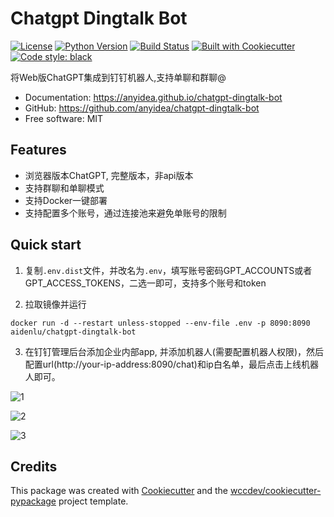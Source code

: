 # Chatgpt Dingtalk Bot


[![License](https://img.shields.io/github/license/anyidea/chatgpt-dingtalk-bot)](https://github.com/anyidea/chatgpt-dingtalk-bot/blob/main/LICENSE)
[![Python Version](https://img.shields.io/badge/python->=3.8-blue)](https://www.python.org/)
[![Build Status](https://github.com/anyidea/chatgpt-dingtalk-bot/actions/workflows/ci.yml/badge.svg)](https://github.com/anyidea/chatgpt-dingtalk-bot/actions/workflows/ci.yml)
[![Built with Cookiecutter](https://img.shields.io/badge/built%20with-Cookiecutter-ff69b4.svg?logo=cookiecutter)](https://github.com/wccdev/cookiecutter-pypackage/)
[![Code style: black](https://img.shields.io/badge/code%20style-black-000000.svg)](https://github.com/psf/black)




将Web版ChatGPT集成到钉钉机器人,支持单聊和群聊@


* Documentation: <https://anyidea.github.io/chatgpt-dingtalk-bot>
* GitHub: <https://github.com/anyidea/chatgpt-dingtalk-bot>
* Free software: MIT


## Features

* 浏览器版本ChatGPT, 完整版本，非api版本
* 支持群聊和单聊模式
* 支持Docker一键部署
* 支持配置多个账号，通过连接池来避免单账号的限制


## Quick start
1. 复制`.env.dist`文件，并改名为`.env`，填写账号密码GPT_ACCOUNTS或者GPT_ACCESS_TOKENS，二选一即可，支持多个账号和token

2. 拉取镜像并运行
```commandline
docker run -d --restart unless-stopped --env-file .env -p 8090:8090 aidenlu/chatgpt-dingtalk-bot
```

3. 在钉钉管理后台添加企业内部app, 并添加机器人(需要配置机器人权限)，然后配置url(http://your-ip-address:8090/chat)和ip白名单，最后点击上线机器人即可。

![1](https://raw.githubusercontent.com/anyidea/chatgpt-dingtalk-bot/main/.github/assets/20230228005625.jpg)

![2](https://raw.githubusercontent.com/anyidea/chatgpt-dingtalk-bot/main/.github/assets/20230228005746.jpg)

![3](https://raw.githubusercontent.com/anyidea/chatgpt-dingtalk-bot/main/.github/assets/20230228005824.jpg)



## Credits

This package was created with [Cookiecutter](https://github.com/cookiecutter/cookiecutter) and the [wccdev/cookiecutter-pypackage](https://github.com/wccdev/cookiecutter-pypackage) project template.

